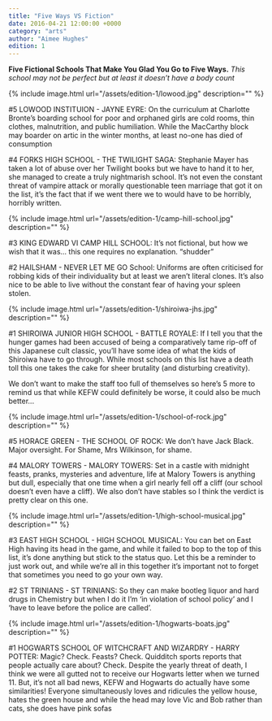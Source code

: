 ```yaml
---
title: "Five Ways VS Fiction"
date: 2016-04-21 12:00:00 +0000
category: "arts"
author: "Aimee Hughes"
edition: 1
---
```

**Five Fictional Schools That Make You Glad You Go to Five Ways.** *This school may not be perfect but at least it doesn’t have a body count*

{% include image.html url="/assets/edition-1/lowood.jpg" description="" %}

#5 LOWOOD INSTITUION - JAYNE EYRE: On the curriculum at Charlotte Bronte’s boarding school for poor and orphaned girls are cold rooms, thin clothes, malnutrition, and public humiliation. While the MacCarthy block may boarder on artic in the winter months, at least no-one has died of consumption

#4 FORKS HIGH SCHOOL - THE TWILIGHT SAGA: Stephanie Mayer has taken a lot of abuse over her Twilight books but we have to hand it to her, she managed to create a truly nightmarish school. It’s not even the constant threat of vampire attack or morally questionable teen marriage that got it on the list, it’s the fact that if we went there we to would have to be horribly, horribly written.

{% include image.html url="/assets/edition-1/camp-hill-school.jpg" description="" %}

#3 KING EDWARD VI CAMP HILL SCHOOL: It’s not fictional, but how we wish that it was... this one requires no explanation. “shudder”

#2 HAILSHAM - NEVER LET ME GO School: Uniforms are often criticised for robbing kids of their individuality but at least we aren’t literal clones. It’s also nice to be able to live without the constant fear of having your spleen stolen.

{% include image.html url="/assets/edition-1/shiroiwa-jhs.jpg" description="" %}

#1 SHIROIWA JUNIOR HIGH SCHOOL - BATTLE ROYALE: If I tell you that the hunger games had been accused of being a comparatively tame rip-off of this Japanese cult classic, you’ll have some idea of what the kids of Shiroiwa have to go through. While most schools on this list have a death toll this one takes the cake for sheer brutality (and disturbing creativity).


We don’t want to make the staff too full of themselves so here’s 5 more to remind us that while KEFW could definitely be worse, it could also be much better...

{% include image.html url="/assets/edition-1/school-of-rock.jpg" description="" %}

#5 HORACE GREEN - THE SCHOOL OF ROCK: We don’t have Jack Black. Major oversight. For Shame, Mrs Wilkinson, for shame.

#4 MALORY TOWERS - MALORY TOWERS: Set in a castle with midnight feasts, pranks, mysteries and adventure, life at Malory Towers is anything but dull, especially that one time when a girl nearly fell off a cliff (our school doesn’t even have a cliff). We also don’t have stables so I think the verdict is pretty clear on this one.

{% include image.html url="/assets/edition-1/high-school-musical.jpg" description="" %}

#3 EAST HIGH SCHOOL - HIGH SCHOOL MUSICAL: You can bet on East High having its head in the game, and while it failed to bop to the top of this list, it’s done anything but stick to the status quo. Let this be a reminder to just work out, and while we’re all in this together it’s important not to forget that sometimes you need to go your own way.

#2 ST TRINIANS - ST TRINIANS: So they can make bootleg liquor and hard drugs in  Chemistry but when I do it I’m ‘in violation of school policy’ and I ‘have to leave before the police are called’.

{% include image.html url="/assets/edition-1/hogwarts-boats.jpg" description="" %}

#1 HOGWARTS SCHOOL OF WITCHCRAFT AND WIZARDRY - HARRY POTTER: Magic? Check. Feasts? Check. Quidditch sports reports that people actually care about? Check. Despite the yearly threat of death, I think we were all gutted not to receive our Hogwarts letter when we turned 11. But, it’s not all bad news, KEFW and Hogwarts do actually have some similarities! Everyone simultaneously loves and ridicules the yellow house, hates the green house and while the head may love Vic and Bob rather than cats, she does have pink sofas
